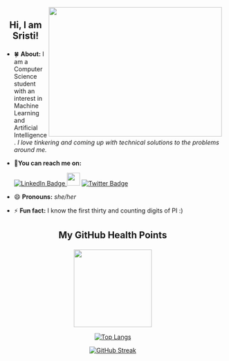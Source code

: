 <div id="header" align="right">
<img src="https://res.cloudinary.com/practicaldev/image/fetch/s--2bZIjPGC--/c_limit%2Cf_auto%2Cfl_progressive%2Cq_66%2Cw_880/https://dev-to-uploads.s3.amazonaws.com/i/d4tvukbt5mra37cvwklk.gif" align="right" width="400" height="300"/>
</div>

## <p align=center> Hi, I am Sristi!

<div id="body" align="left">

- 🍀 **About:** I am a Computer Science student with an interest in Machine Learning and Artificial Intelligence. _I love tinkering and coming up with technical solutions to the problems around me._

- 🤝**You can reach me on:**

  <a href="https://www.linkedin.com/in/sristi-4a680b207/">
    <img src="https://img.shields.io/badge/LinkedIn-blue?style=for-the-badge&logo=linkedin&logoColor=white" alt="LinkedIn Badge"/>
  </a>
  <a href="mailto:sristi0108@gmail.com" style="text-decoration:none">
  <img height="30" src = "https://img.shields.io/badge/gmail-c14438?&style=for-the-badge&logo=gmail&logoColor=white">
  </a>
  <a href="https://twitter.com/jazyignis">
    <img src="https://img.shields.io/badge/Twitter-blue?style=for-the-badge&logo=twitter&logoColor=white" alt="Twitter Badge"/>
  </a>


- 😄 **Pronouns:** _she/her_
- ⚡ **Fun fact:** I know the first thirty and counting digits of PI :)
</div>


## <p align=center> My GitHub Health Points
<div id="body" align="center">  
  
<img height="180em" src="https://github-readme-stats.vercel.app/api?username=S-JZ&show_icons=true&theme=vision-friendly-dark&hide_border=true&&count_private=true&include_all_commits=true" />
  
[![Top Langs](https://github-readme-stats.vercel.app/api/top-langs/?username=S-JZ&layout=compact&theme=vision-friendly-dark)](https://github.com/anuraghazra/github-readme-stats)
  
[![GitHub Streak](http://github-readme-streak-stats.herokuapp.com?user=S-JZ&theme=dark&background=000000)](https://git.io/streak-stats)
</div>
